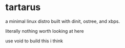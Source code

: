 # tartarus
a minimal linux distro built with dinit, ostree, and xbps.

literally nothing worth looking at here

use void to build this i think
